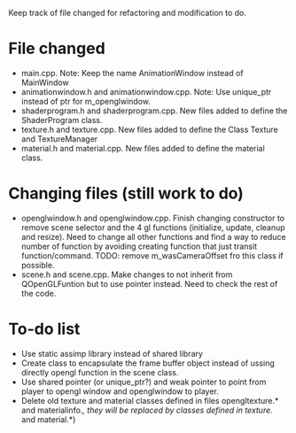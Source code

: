 Keep track of file changed for refactoring and modification to do.

File changed
=============
 * main.cpp. Note: Keep the name AnimationWindow instead of MainWindow
 * animationwindow.h and animationwindow.cpp. Note: Use unique_ptr instead of ptr for m_openglwindow.
 * shaderprogram.h and shaderprogram.cpp. New files added to define the ShaderProgram class.
 * texture.h and texture.cpp. New files added to define the Class Texture and TextureManager
 * material.h and material.cpp. New files added to define the material class.


Changing files (still work to do)
=============
 * openglwindow.h and openglwindow.cpp. Finish changing constructor to remove scene selector and the 4 gl functions (initialize, update, cleanup and resize). Need to change all other functions and find a way to reduce number of function by avoiding creating function that just transit function/command. TODO: remove m_wasCameraOffset fro this class if possible.
 * scene.h and scene.cpp. Make changes to not inherit from QOpenGLFuntion but to use pointer instead. Need to check the rest of the code.


To-do list
============
 * Use static assimp library instead of shared library
 * Create class to encapsulate the frame buffer object instead of ussing directly opengl function in the scene class.
 * Use shared pointer (or unique_ptr?) and weak pointer to point from player to opengl window and openglwindow to player.
 * Delete old texture and material classes defined in files opengltexture.* and materialinfo.*, they will be replaced by classes defined in texture.* and material.*)
